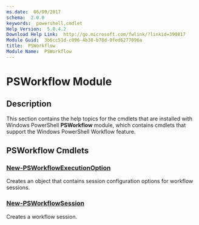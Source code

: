 ```yaml
---
ms.date:  06/09/2017
schema:  2.0.0
keywords:  powershell,cmdlet
Help Version:  5.0.4.2
Download Help Link:  http://go.microsoft.com/fwlink/?linkid=390817
Module Guid:  3b6cc51d-c096-4b38-b78d-0fed6277096a
title:  PSWorkflow
Module Name:  PSWorkflow
---
```


# PSWorkflow Module
## Description
This section contains the help topics for the cmdlets that are installed with Windows PowerShell **PSWorkflow** module, which contains cmdlets that support the Windows PowerShell Workflow feature.

## PSWorkflow Cmdlets
### [New-PSWorkflowExecutionOption](New-PSWorkflowExecutionOption.md)
Creates an object that contains session configuration options for workflow sessions.


### [New-PSWorkflowSession](New-PSWorkflowSession.md)
Creates a workflow session.
